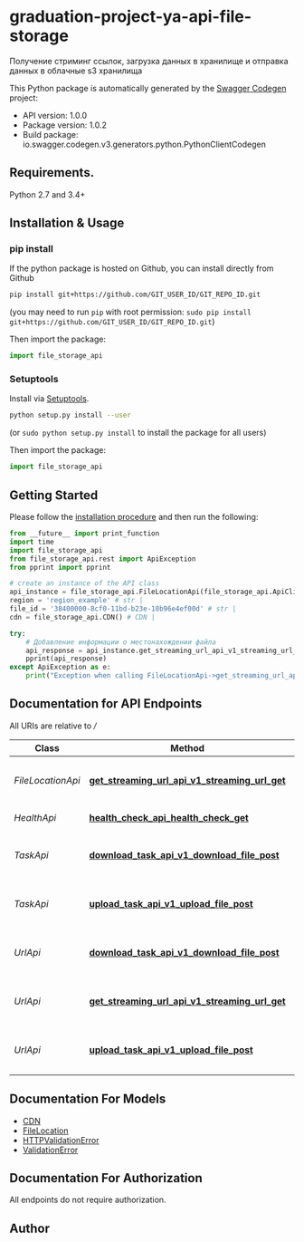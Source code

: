 # graduation-project-ya-api-file-storage
Получение стриминг ссылок, загрузка данных в хранилище и отправка данных в облачные s3 хранилища

This Python package is automatically generated by the [Swagger Codegen](https://github.com/swagger-api/swagger-codegen) project:

- API version: 1.0.0
- Package version: 1.0.2
- Build package: io.swagger.codegen.v3.generators.python.PythonClientCodegen

## Requirements.

Python 2.7 and 3.4+

## Installation & Usage
### pip install

If the python package is hosted on Github, you can install directly from Github

```sh
pip install git+https://github.com/GIT_USER_ID/GIT_REPO_ID.git
```
(you may need to run `pip` with root permission: `sudo pip install git+https://github.com/GIT_USER_ID/GIT_REPO_ID.git`)

Then import the package:
```python
import file_storage_api 
```

### Setuptools

Install via [Setuptools](http://pypi.python.org/pypi/setuptools).

```sh
python setup.py install --user
```
(or `sudo python setup.py install` to install the package for all users)

Then import the package:
```python
import file_storage_api
```

## Getting Started

Please follow the [installation procedure](#installation--usage) and then run the following:

```python
from __future__ import print_function
import time
import file_storage_api
from file_storage_api.rest import ApiException
from pprint import pprint

# create an instance of the API class
api_instance = file_storage_api.FileLocationApi(file_storage_api.ApiClient(configuration))
region = 'region_example' # str | 
file_id = '38400000-8cf0-11bd-b23e-10b96e4ef00d' # str | 
cdn = file_storage_api.CDN() # CDN | 

try:
    # Добавление информации о местонахождении файла
    api_response = api_instance.get_streaming_url_api_v1_streaming_url_get(region, file_id, cdn)
    pprint(api_response)
except ApiException as e:
    print("Exception when calling FileLocationApi->get_streaming_url_api_v1_streaming_url_get: %s\n" % e)
```

## Documentation for API Endpoints

All URIs are relative to */*

Class | Method | HTTP request | Description
------------ | ------------- | ------------- | -------------
*FileLocationApi* | [**get_streaming_url_api_v1_streaming_url_get**](docs/FileLocationApi.md#get_streaming_url_api_v1_streaming_url_get) | **GET** /api/v1/streaming_url | Добавление информации о местонахождении файла
*HealthApi* | [**health_check_api_health_check_get**](docs/HealthApi.md#health_check_api_health_check_get) | **GET** /api/health/check/ | Health Check
*TaskApi* | [**download_task_api_v1_download_file_post**](docs/TaskApi.md#download_task_api_v1_download_file_post) | **POST** /api/v1/download_file | Добавление информации о местонахождении файла
*TaskApi* | [**upload_task_api_v1_upload_file_post**](docs/TaskApi.md#upload_task_api_v1_upload_file_post) | **POST** /api/v1/upload_file | Добавление информации о местонахождении файла
*UrlApi* | [**download_task_api_v1_download_file_post**](docs/UrlApi.md#download_task_api_v1_download_file_post) | **POST** /api/v1/download_file | Добавление информации о местонахождении файла
*UrlApi* | [**get_streaming_url_api_v1_streaming_url_get**](docs/UrlApi.md#get_streaming_url_api_v1_streaming_url_get) | **GET** /api/v1/streaming_url | Добавление информации о местонахождении файла
*UrlApi* | [**upload_task_api_v1_upload_file_post**](docs/UrlApi.md#upload_task_api_v1_upload_file_post) | **POST** /api/v1/upload_file | Добавление информации о местонахождении файла

## Documentation For Models

 - [CDN](docs/CDN.md)
 - [FileLocation](docs/FileLocation.md)
 - [HTTPValidationError](docs/HTTPValidationError.md)
 - [ValidationError](docs/ValidationError.md)

## Documentation For Authorization

 All endpoints do not require authorization.


## Author


